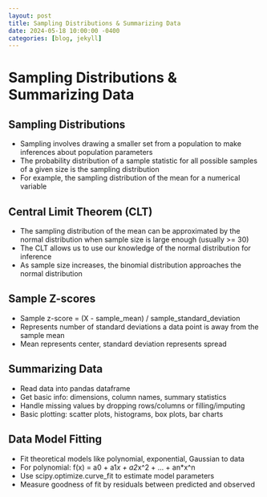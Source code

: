 ```yaml
---
layout: post
title: Sampling Distributions & Summarizing Data
date: 2024-05-18 10:00:00 -0400
categories: [blog, jekyll]
---
```

# Sampling Distributions & Summarizing Data

## Sampling Distributions
- Sampling involves drawing a smaller set from a population to make inferences about population parameters
- The probability distribution of a sample statistic for all possible samples of a given size is the sampling distribution
- For example, the sampling distribution of the mean for a numerical variable

## Central Limit Theorem (CLT)
- The sampling distribution of the mean can be approximated by the normal distribution when sample size is large enough (usually >= 30)
- The CLT allows us to use our knowledge of the normal distribution for inference
- As sample size increases, the binomial distribution approaches the normal distribution

## Sample Z-scores
- Sample z-score = (X - sample_mean) / sample_standard_deviation
- Represents number of standard deviations a data point is away from the sample mean
- Mean represents center, standard deviation represents spread

## Summarizing Data
- Read data into pandas dataframe 
- Get basic info: dimensions, column names, summary statistics
- Handle missing values by dropping rows/columns or filling/imputing
- Basic plotting: scatter plots, histograms, box plots, bar charts

## Data Model Fitting
- Fit theoretical models like polynomial, exponential, Gaussian to data
- For polynomial: f(x) = a0 + a1*x + a2*x^2 + ... + an*x^n 
- Use scipy.optimize.curve_fit to estimate model parameters
- Measure goodness of fit by residuals between predicted and observed
